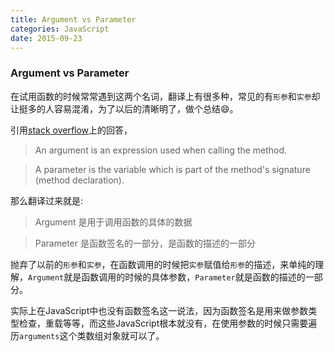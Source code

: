 ```yaml
---
title: Argument vs Parameter
categories: JavaScript
date: 2015-09-23
---
```

### Argument vs Parameter
在试用函数的时候常常遇到这两个名词，翻译上有很多种，常见的有`形参`和`实参`却让挺多的人容易混淆，为了以后的清晰明了，做个总结😄。

引用[stack overflow](https://stackoverflow.com/questions/1788923/parameter-vs-argument/1788926#1788926)上的回答，

> An argument is an expression used when calling the method.

> A parameter is the variable which is part of the method's signature (method declaration).

那么翻译过来就是:

> Argument 是用于调用函数的具体的数据

> Parameter 是函数签名的一部分，是函数的描述的一部分

抛弃了以前的`形参`和`实参`，在函数调用的时候把`实参`赋值给`形参`的描述，来单纯的理解，`Argument`就是函数调用的时候的具体参数，`Parameter`就是函数的描述的一部分。

实际上在JavaScript中也没有函数签名这一说法，因为函数签名是用来做参数类型检查，重载等等，而这些JavaScript根本就没有，在使用参数的时候只需要遍历`arguments`这个类数组对象就可以了。